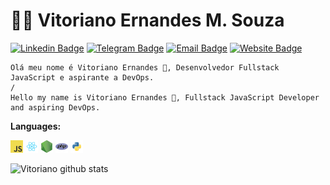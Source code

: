 # :man_technologist: Vitoriano Ernandes M. Souza 

[![Linkedin Badge](https://img.shields.io/badge/-LinkedIn-blue?style=flat-square&logo=Linkedin&logoColor=white&link=https://www.linkedin.com/in/vitoriano-ernandes/)](https://www.linkedin.com/in/vitoriano-ernandes/)
[![Telegram Badge](https://img.shields.io/badge/-Telegram-1ca0f1?style=flat-square&labelColor=1ca0f1&logo=telegram&logoColor=white&link=https://t.me/vitorianoernandes)](https://t.me/vitorianoernandes)
[![Email Badge](https://img.shields.io/badge/-Gmail-c14438?style=flat-square&logo=Gmail&logoColor=white&link=mailto:contato@vitorianoernandes.com.br)](mailto:contato@vitorianoernandes.com.br)
[![Website Badge](http://img.shields.io/badge/-Website-brightgreen?style=flat-square&logo=Html5&logoColor=white)](https://vitorianoernandes.com.br)


    Olá meu nome é Vitoriano Ernandes 👋, Desenvolvedor Fullstack JavaScript e aspirante a DevOps.
    /
    Hello my name is Vitoriano Ernandes 👋, Fullstack JavaScript Developer and aspiring DevOps.

**Languages:**  

<code><img height="20" src="https://raw.githubusercontent.com/github/explore/80688e429a7d4ef2fca1e82350fe8e3517d3494d/topics/javascript/javascript.png"></code>
<code><img height="20" src="https://raw.githubusercontent.com/github/explore/80688e429a7d4ef2fca1e82350fe8e3517d3494d/topics/react/react.png"></code>
<code><img height="20" src="https://raw.githubusercontent.com/github/explore/80688e429a7d4ef2fca1e82350fe8e3517d3494d/topics/nodejs/nodejs.png"></code>
<code><img height="20" src="https://raw.githubusercontent.com/github/explore/80688e429a7d4ef2fca1e82350fe8e3517d3494d/topics/php/php.png"></code>
<code><img height="20" src="https://raw.githubusercontent.com/github/explore/80688e429a7d4ef2fca1e82350fe8e3517d3494d/topics/python/python.png"></code>

![Vitoriano github stats](https://github-readme-stats.vercel.app/api?username=vitoriano)
<!--
**Vitoriano/Vitoriano** is a ✨ _special_ ✨ 👋,repository because its `README.md` (this file) appears on your GitHub profile.

Here are some ideas to get you started:

- 🔭 I’m currently working on ...
- 🌱 I’m currently learning ...
- 👯 I’m looking to collaborate on ...
- 🤔 I’m looking for help with ...
- 💬 Ask me about ...
- 📫 How to reach me: ...
- 😄 Pronouns: ...
- ⚡ Fun fact: ...
-->
